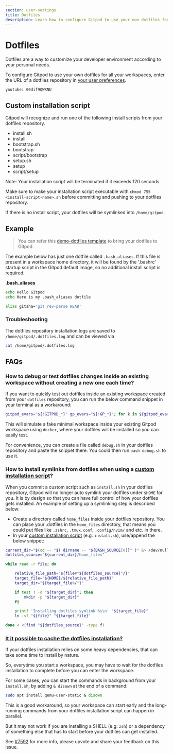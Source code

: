 ```yaml
---
section: user-settings
title: Dotfiles
description: Learn how to configure Gitpod to use your own dotfiles for all your workspaces and how to write a custom installation script according to your personal preferences.
---
```


<script context="module">
  export const prerender = true;
</script>

# Dotfiles

Dotfiles are a way to customize your developer environment according to your personal needs.

To configure Gitpod to use your own dotfiles for all your workspaces, enter the URL of a dotfiles repository in [your user preferences](https://gitpod.io/preferences).

`youtube: 00dif9QWXNU`

## Custom installation script

Gitpod will recognize and run one of the following install scripts from your dotfiles repository.

-   install.sh
-   install
-   bootstrap.sh
-   bootstrap
-   script/bootstrap
-   setup.sh
-   setup
-   script/setup

Note: Your installation script will be terminated if it exceeds 120 seconds.

Make sure to make your installation script executable with `chmod 755 <install-script-name>.sh` before committing and pushing to your dotfiles repository.

If there is no install script, your dotfiles will be symlinked into `/home/gitpod`.

## Example

> You can refer this [demo-dotfiles template](https://github.com/gitpod-io/demo-dotfiles) to bring your dotfiles to Gitpod.

The example below has just one dotfile called `.bash_aliases`. If this file is present in a workspace home directory, it will be found by the '.bashrc' startup script in the Gitpod default image, so no additional install script is required.

**.bash_aliases**

```sh
echo Hello Gitpod
echo Here is my .bash_aliases dotfile

alias gitsha='git rev-parse HEAD'
```

### Troubleshooting

The dotfiles repository installation logs are saved to `/home/gitpod/.dotfiles.log` and can be viewed via

```bash
cat /home/gitpod/.dotfiles.log
```

## FAQs

### How to debug or test dotfiles changes inside an existing workspace without creating a new one each time?

If you want to quickly test out dotfiles inside an existing workspace created from your `dotfiles` repository, you can run the below command snippet in your terminal as a workaround:

```bash
gitpod_evars="${!GITPOD_*}" gp_evars="${!GP_*}"; for k in ${gitpod_evars:-} ${gp_evars:-}; do dargs+=(-e "${k}"); done; docker run "${dargs[@]}" --net=host --rm -v $PWD:/home/gitpod/.dotfiles -v /workspace:/workspace -v /ide:/ide -v /usr/bin/gp:/usr/bin/gp:ro -v /.supervisor:/.supervisor -v /var/run/docker.sock:/var/run/docker.sock --privileged -it gitpod/workspace-full bash -c 'trap "echo -e \"=== Run \033[1;32mexit\033[0m command to leave debug workspace\"; exec bash -li" EXIT ERR; echo "PROMPT_COMMAND=\"echo -n \\\"[debug-workspace] \\\"; \$PROMPT_COMMAND\"" >> $HOME/.bashrc; eval "$(gp env -e)"; dot_path="${HOME}/.dotfiles"; for s in install setup bootstrap; do if p="${dot_path}/${s}" && test -x "${p}" || p="${p}.sh" && test -x "${p}"; then set +m; "$p"; set -m; exit; fi; done; while read -r file; do rf_path="${file#"${dot_path}"/}"; target_file="${HOME}/${rf_path}"; target_dir="${target_file%/*}"; if test ! -d "$target_dir"; then mkdir -p "$target_dir"; fi; ln -sf "$file" "$target_file"; done < <(find "${dot_path}" -type f);'
```

This will simulate a fake minimal workspace inside your existing Gitpod workspace using `docker`, where your dotfiles will be installed so you can easily test.

For convenience, you can create a file called `debug.sh` in your dotfiles repository and paste the snippet there. You could then run `bash debug.sh` to use it.

### How to install symlinks from dotfiles when using a [custom installation script](#custom-installation-script)?

When you commit a custom script such as `install.sh` in your dotfiles repository, Gitpod will no longer auto symlink your dotfiles under `$HOME` for you. It is by design so that you can have full control of how your dotfiles gets installed. An example of setting up a symlinking step is described below:

-   Create a directory called `home_files` inside your dotfiles repository. You can place your .dotfiles in the `home_files` directory, that means you could put files like `.zshrc`, `.tmux.conf`, `.config/nvim/` and etc. in there.
-   In your [custom installation script](#custom-installation-script) (e.g. `install.sh`), use/append the below snippet:

```bash
current_dir="$(cd -- "$( dirname -- "${BASH_SOURCE[0]}" )" &> /dev/null && pwd)"
dotfiles_source="${current_dir}/home_files"

while read -r file; do

    relative_file_path="${file#"${dotfiles_source}"/}"
    target_file="${HOME}/${relative_file_path}"
    target_dir="${target_file%/*}"

    if test ! -d "${target_dir}"; then
        mkdir -p "${target_dir}"
    fi

    printf 'Installing dotfiles symlink %s\n' "${target_file}"
    ln -sf "${file}" "${target_file}"

done < <(find "${dotfiles_source}" -type f)
```

### [It it possible to cache the dotfiles installation?](https://discord.com/channels/816244985187008514/1072003259075657849)

<!-- DISCORD_BOT_FAQ - DO NOT REMOVE -->

If your dotfiles installation relies on some heavy dependencies, that can take some time to install by nature.

So, everytime you start a workspace, you may have to wait for the dotfiles installation to complete before you can enter the workspace.

For some cases, you can start the commands in background from your `install.sh`, by adding `& disown` at the end of a command:

```bash
sudo apt install qemu-user-static & disown
```

This is a good workaround, so your workspace can start early and the long-running commands from your dotfiles installation script can happen in parallel.

But it may not work if you are installing a SHELL (e.g. `zsh`) or a dependency of something else that has to start before your dotfiles can get installed.

See [#7592](https://github.com/gitpod-io/gitpod/issues/7592) for more info, please upvote and share your feedback on this issue.
